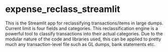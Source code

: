 # expense_reclass_streamlit
This is the Streamlit app for reclassifying transactions/items in large dumps. Current limit is four fields and categories. This reclassification engine is a powerful tool to classify transactions into their actual categories. Due to the modular nature of the code and libraries used, this can be applied to pretty much any transaction-level file such as GL dumps, bank statements etc.
